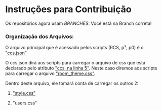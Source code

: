 # Instruções para Contribuição

Os repositórios agora usam *BRANCHES*. Você está na Branch correta!

### Organização dos Arquivos:

O arquivo principal que é acessado pelos scripts (RCS, p³, p0) é o ["ccs.json"](../gh-pages/ccs.json)

O ccs.json dirá aos scripts para carregar o arquivo de css que está declarado pelo atributo ["ccs, na linha 5"](../gh-pages/ccs.json#L5). Neste caso diremos aos scripts para carregar o arquivo ["room_theme.css"](../gh-pages/room_theme.css).

Dentro deste arquivo, ele tomará conta de carregar os outros 2: 

1. ["style.css"](../gh-pages/style.css) 

2. "users.css"